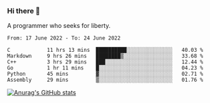### Hi there 👋

<!--
**shejialuo/shejialuo** is a ✨ _special_ ✨ repository because its `README.md` (this file) appears on your GitHub profile.

Here are some ideas to get you started:

- 🔭 I’m currently working on ...
- 🌱 I’m currently learning ...
- 👯 I’m looking to collaborate on ...
- 🤔 I’m looking for help with ...
- 💬 Ask me about ...
- 📫 How to reach me: ...
- 😄 Pronouns: ...
- ⚡ Fun fact: ...
-->

A programmer who seeks for liberty.

<!--START_SECTION:waka-->

```text
From: 17 June 2022 - To: 24 June 2022

C            11 hrs 13 mins  ██████████░░░░░░░░░░░░░░░   40.03 %
Markdown     9 hrs 26 mins   ████████▒░░░░░░░░░░░░░░░░   33.68 %
C++          3 hrs 29 mins   ███░░░░░░░░░░░░░░░░░░░░░░   12.44 %
Go           1 hr 11 mins    █░░░░░░░░░░░░░░░░░░░░░░░░   04.23 %
Python       45 mins         ▓░░░░░░░░░░░░░░░░░░░░░░░░   02.71 %
Assembly     29 mins         ▒░░░░░░░░░░░░░░░░░░░░░░░░   01.76 %
```

<!--END_SECTION:waka-->

[![Anurag's GitHub stats](https://github-readme-stats.vercel.app/api?username=shejialuo&show_icons=true&theme=dracula)](https://github.com/anuraghazra/github-readme-stats)
